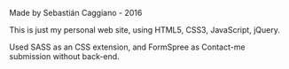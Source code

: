 Made by Sebastián Caggiano - 2016

This is just my personal web site, using HTML5, CSS3, JavaScript, jQuery.

Used SASS as an CSS extension, and FormSpree as Contact-me submission without back-end.
